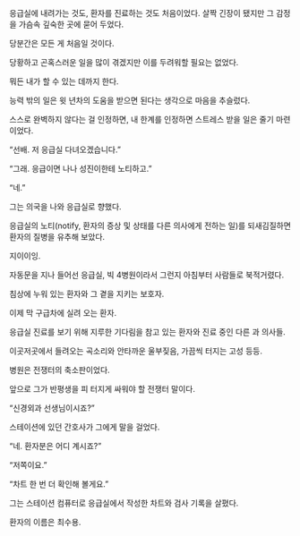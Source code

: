 응급실에 내려가는 것도, 환자를 진료하는 것도 처음이었다. 살짝 긴장이 됐지만 그 감정을 가슴속 깊숙한 곳에 묻어 두었다.

당분간은 모든 게 처음일 것이다.

당황하고 곤혹스러운 일을 많이 겪겠지만 이를 두려워할 필요는 없었다.

뭐든 내가 할 수 있는 데까지 한다.

능력 밖의 일은 윗 년차의 도움을 받으면 된다는 생각으로 마음을 추슬렀다.

스스로 완벽하지 않다는 걸 인정하면, 내 한계를 인정하면 스트레스 받을 일은 줄기 마련이었다.

“선배. 저 응급실 다녀오겠습니다.”

“그래. 응급이면 나나 성진이한테 노티하고.”

“네.”

그는 의국을 나와 응급실로 향했다.

응급실의 노티(notify, 환자의 증상 및 상태를 다른 의사에게 전하는 일)를 되새김질하면 환자의 질병을 유추해 보았다.

지이이잉.

자동문을 지나 들어선 응급실, 빅 4병원이라서 그런지 아침부터 사람들로 북적거렸다.

침상에 누워 있는 환자와 그 곁을 지키는 보호자.

이제 막 구급차에 실려 오는 환자.

응급실 진료를 보기 위해 지루한 기다림을 참고 있는 환자와 진료 중인 다른 과 의사들.

이곳저곳에서 들려오는 곡소리와 안타까운 울부짖음, 가끔씩 터지는 고성 등등.

병원은 전쟁터의 축소판이었다.

앞으로 그가 반평생을 피 터지게 싸워야 할 전쟁터 말이다.

“신경외과 선생님이시죠?”

스테이션에 있던 간호사가 그에게 말을 걸었다.

“네. 환자분은 어디 계시죠?”

“저쪽이요.”

“차트 한 번 더 확인해 볼게요.”

그는 스테이션 컴퓨터로 응급실에서 작성한 차트와 검사 기록을 살폈다.

환자의 이름은 최수용.